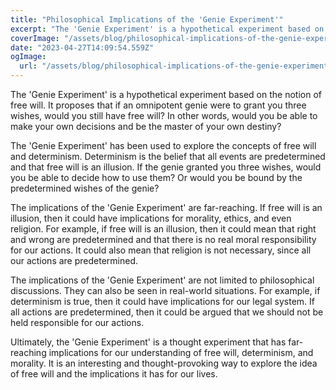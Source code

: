 ```yaml
---
title: "Philosophical Implications of the 'Genie Experiment'"
excerpt: "The 'Genie Experiment' is a hypothetical experiment based on the notion of free will. ? In other words, would you be able to make your own decisions and be the master of your own destiny?"
coverImage: "/assets/blog/philosophical-implications-of-the-genie-experiment-the-genie-experiment-is-a-thought-experiment-in-philosophy-of-religion-which-explores-the-idea-of-free-will.png"
date: "2023-04-27T14:09:54.559Z"
ogImage:
  url: "/assets/blog/philosophical-implications-of-the-genie-experiment-the-genie-experiment-is-a-thought-experiment-in-philosophy-of-religion-which-explores-the-idea-of-free-will.png"
---
```


The 'Genie Experiment' is a hypothetical experiment based on the notion of free will. It proposes that if an omnipotent genie were to grant you three wishes, would you still have free will? In other words, would you be able to make your own decisions and be the master of your own destiny?

The 'Genie Experiment' has been used to explore the concepts of free will and determinism. Determinism is the belief that all events are predetermined and that free will is an illusion. If the genie granted you three wishes, would you be able to decide how to use them? Or would you be bound by the predetermined wishes of the genie?

The implications of the 'Genie Experiment' are far-reaching. If free will is an illusion, then it could have implications for morality, ethics, and even religion. For example, if free will is an illusion, then it could mean that right and wrong are predetermined and that there is no real moral responsibility for our actions. It could also mean that religion is not necessary, since all our actions are predetermined.

The implications of the 'Genie Experiment' are not limited to philosophical discussions. They can also be seen in real-world situations. For example, if determinism is true, then it could have implications for our legal system. If all actions are predetermined, then it could be argued that we should not be held responsible for our actions.

Ultimately, the 'Genie Experiment' is a thought experiment that has far-reaching implications for our understanding of free will, determinism, and morality. It is an interesting and thought-provoking way to explore the idea of free will and the implications it has for our lives.

